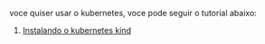 voce quiser usar o kubernetes, voce pode seguir o tutorial abaixo:

1. [Instalando o kubernetes kind](https://kind.sigs.k8s.io/docs/user/quick-start/)

